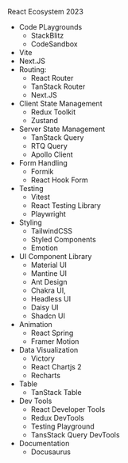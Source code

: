 React Ecosystem 2023
* Code PLaygrounds
  * StackBlitz
  * CodeSandbox
* Vite
* Next.JS
* Routing: 
  * React Router
  * TanStack Router
  * Next.JS
* Client State Management
  * Redux Toolkit
  * Zustand
* Server State Management
  * TanStack Query
  * RTQ Query
  * Apollo Client
* Form Handling
  * Formik
  * React Hook Form
* Testing
  * Vitest
  * React Testing Library
  * Playwright
* Styling
  * TailwindCSS
  * Styled Components
  * Emotion
* UI Component Library
  * Material UI
  * Mantine UI
  * Ant Design
  * Chakra UI,
  * Headless UI
  * Daisy UI
  * Shadcn UI
* Animation
  * React Spring
  * Framer Motion
* Data Visualization
  * Victory
  * React Chartjs 2
  * Recharts
* Table
  * TanStack Table
* Dev Tools
  * React Developer Tools
  * Redux DevTools
  * Testing Playground
  * TansStack Query DevTools
* Documentation
  * Docusaurus
